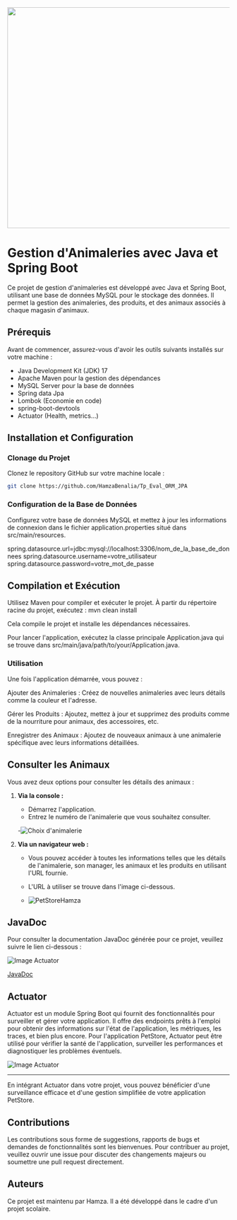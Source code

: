 <img src="https://github.com/HamzaBenalia/Tp_Eval_ORM_JPA/blob/main/src/main/resources/images/2550121-modele-de-conception-de-logo-animalerie-vectoriel.jpg" width="1000" height="500">

# Gestion d'Animaleries avec Java et Spring Boot

Ce projet de gestion d'animaleries est développé avec Java et Spring Boot, utilisant une base de données MySQL pour le stockage des données. Il permet la gestion des animaleries, des produits, et des animaux associés à chaque magasin d'animaux.

## Prérequis

Avant de commencer, assurez-vous d'avoir les outils suivants installés sur votre machine :

- Java Development Kit (JDK) 17
- Apache Maven pour la gestion des dépendances
- MySQL Server pour la base de données
- Spring data Jpa
- Lombok (Economie en code)
- spring-boot-devtools
- Actuator (Health, metrics...)

## Installation et Configuration

### Clonage du Projet

Clonez le repository GitHub sur votre machine locale :

```bash
git clone https://github.com/HamzaBenalia/Tp_Eval_ORM_JPA

```

### Configuration de la Base de Données

Configurez votre base de données MySQL et mettez à jour les informations de connexion dans le fichier application.properties situé dans src/main/resources.

spring.datasource.url=jdbc:mysql://localhost:3306/nom_de_la_base_de_donnees
spring.datasource.username=votre_utilisateur
spring.datasource.password=votre_mot_de_passe

## Compilation et Exécution
Utilisez Maven pour compiler et exécuter le projet. À partir du répertoire racine du projet, exécutez :
mvn clean install


Cela compile le projet et installe les dépendances nécessaires.

Pour lancer l'application, exécutez la classe principale Application.java qui se trouve dans src/main/java/path/to/your/Application.java.

### Utilisation
Une fois l'application démarrée, vous pouvez :

Ajouter des Animaleries : Créez de nouvelles animaleries avec leurs détails comme la couleur et l'adresse.

Gérer les Produits : Ajoutez, mettez à jour et supprimez des produits comme de la nourriture pour animaux, des accessoires, etc.

Enregistrer des Animaux : Ajoutez de nouveaux animaux à une animalerie spécifique avec leurs informations détaillées.

## Consulter les Animaux

Vous avez deux options pour consulter les détails des animaux :

1. **Via la console :**
   - Démarrez l'application.
   - Entrez le numéro de l'animalerie que vous souhaitez consulter.
  
   -![Choix d'animalerie](https://github.com/HamzaBenalia/Tp_Eval_ORM_JPA/blob/main/src/main/resources/images/choix%20d'animalerie.png)


2. **Via un navigateur web :**
   - Vous pouvez accéder à toutes les informations telles que les détails de l'animalerie, son manager, les animaux et les produits en utilisant l'URL fournie.
   - L'URL à utiliser se trouve dans l'image ci-dessous.
  
   - ![PetStoreHamza](https://github.com/HamzaBenalia/Tp_Eval_ORM_JPA/blob/main/src/main/resources/images/PetStoreHamza.png)
  

## JavaDoc

Pour consulter la documentation JavaDoc générée pour ce projet, veuillez suivre le lien ci-dessous :

![Image Actuator](https://github.com/HamzaBenalia/Tp_Eval_ORM_JPA/blob/main/src/main/resources/images/javaDoc.png)


[JavaDoc](https://github.com/HamzaBenalia/Tp_Eval_ORM_JPA/blob/main/src/main/resources/JavaDoc/allclasses-index.html)

  
## Actuator

Actuator est un module Spring Boot qui fournit des fonctionnalités pour surveiller et gérer votre application. Il offre des endpoints prêts à l'emploi pour obtenir des informations sur l'état de l'application, les métriques, les traces, et bien plus encore. Pour l'application PetStore, Actuator peut être utilisé pour vérifier la santé de l'application, surveiller les performances et diagnostiquer les problèmes éventuels.

![Image Actuator](https://github.com/HamzaBenalia/Tp_Eval_ORM_JPA/blob/main/src/main/resources/images/Actuator%20image%20.png)

---

En intégrant Actuator dans votre projet, vous pouvez bénéficier d'une surveillance efficace et d'une gestion simplifiée de votre application PetStore.

## Contributions
Les contributions sous forme de suggestions, rapports de bugs et demandes de fonctionnalités sont les bienvenues. Pour contribuer au projet, veuillez ouvrir une issue pour discuter des changements majeurs ou soumettre une pull request directement.

## Auteurs
Ce projet est maintenu par Hamza. Il a été développé dans le cadre d'un projet scolaire.


